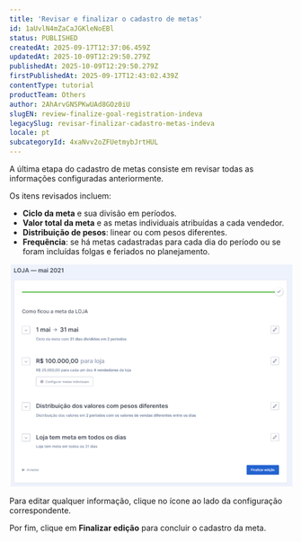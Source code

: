 ```yaml
---
title: 'Revisar e finalizar o cadastro de metas'
id: 1aUvlN4mZaCaJGKleNoEBl
status: PUBLISHED
createdAt: 2025-09-17T12:37:06.459Z
updatedAt: 2025-10-09T12:29:50.279Z
publishedAt: 2025-10-09T12:29:50.279Z
firstPublishedAt: 2025-09-17T12:43:02.439Z
contentType: tutorial
productTeam: Others
author: 2AhArvGNSPKwUAd8GOz0iU
slugEN: review-finalize-goal-registration-indeva
legacySlug: revisar-finalizar-cadastro-metas-indeva
locale: pt
subcategoryId: 4xaNvv2oZFUetmybJrtHUL
---
```


A última etapa do cadastro de metas consiste em revisar todas as informações configuradas anteriormente.

Os itens revisados incluem:

- **Ciclo da meta** e sua divisão em períodos.  
- **Valor total da meta** e as metas individuais atribuídas a cada vendedor.  
- **Distribuição de pesos**: linear ou com pesos diferentes.  
- **Frequência**: se há metas cadastradas para cada dia do período ou se foram incluídas folgas e feriados no planejamento.  

![](https://raw.githubusercontent.com/vtexdocs/help-center-content/refs/heads/main/docs/pt/tutorials/indeva-by-vtex/cadastro-de-metas/revisar-finalizar-cadastro-metas-indeva_1.PNG)

Para editar qualquer informação, clique no ícone <i class="fas fa-pencil-alt" aria-hidden="true"></i> ao lado da configuração correspondente.  

Por fim, clique em **Finalizar edição** para concluir o cadastro da meta.

